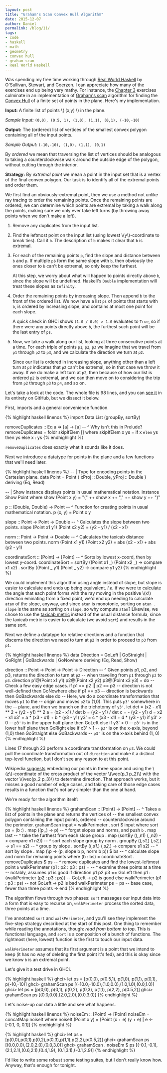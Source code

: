 ```yaml
---
layout: post
title: "Graham's Scan Convex Hull Algorithm"
date: 2015-12-07
author: Daniel
permalink: /blog/11/
tags:
- code
- haskell
- math
- geometry
- convex hull
- graham scan
- Real World Haskell
---
```


Was spending my free time working through [Real World Haskell][1] by
O'Sullivan, Stewart, and Goerzen.
I can appreciate how many of the exercises end up being very mathy.
For instance, the [Chapter 3][2] exercises culminate in an
implementation of [Graham's scan][3] algorithm for finding the
[Convex Hull][4] of a finite set of points in the plane.
Here's my implementation.

  [1]: http://book.realworldhaskell.org/
  [2]: http://book.realworldhaskell.org/read/defining-types-streamlining-functions.html
  [3]: http://en.wikipedia.org/wiki/Graham_scan
  [4]: http://en.wikipedia.org/wiki/Convex_hull

<!--break-->

**Input:** A finite list of points \\( (x,y) \\) in the plane.

_Sample Input:_ `(0,0), (0.5, 1), (1,0), (1,1), (0,1), (-10,-10)`

**Output:** The (ordered) list of vertices of the smallest convex
polygon containing all of the input points.

_Sample Output:_ `(-10,-10), (1,0), (1,1), (0,1)`

By _ordered_ we mean that traversing the list of vertices should be
analogous to taking a counterclockwise walk around the outside edge of
the polygon, without cutting through the interior.

**Strategy:** By _extremal point_ we mean a point in the input set that
is a vertex of the final convex polygon. Our task is to identify all of
the extremal points and order them.

We first find an obviously-extremal point, then we use a method not
unlike ray tracing to order the remaining points. Once the remaining
points are ordered, we can determine which points are extremal by
taking a walk along the points, making sure we only ever take left
turns (by throwing away points when we don't make a left).

1.  Remove any duplicates from the input list.

2.  Find the leftmost point on the input list (using lowest
    \\(y\\)-coordinate to break ties). Call it `b`.
    The description of `b` makes it clear that `b` is extremal.

3.  For each of the remaining points `p`, find the slope and
    distance between `b` and `p`. If multiple `p`s form the
    same slope with `b`, then obviously the ones closer to `b` can't
    be extremal, so only keep the furthest.

    At this step, we worry about what will happen to points directly
    above `b`, since the slope will be undefined. Haskell's `Double`
    implementation will treat these slopes as `Infinity`.

4.  Order the remaining points by increasing slope. Then append `b`
    to the front of the ordered list. We now have a list `ps` of
    points that starts with `b`, is ordered by increasing slope,
    and contains at most one point for each slope.

    A quick check in GHCi shows `(1.0 / 0.0) > 1.0` evaluates to `True`,
    so if there were any points directly above `b`, the furthest
    such point will be the last entry of `ps`.

5.  Now, we take a walk along our list, looking at three consecutive
    points at a time. For each triple of points `p1`, `p2`, `p3` we
    imagine that we travel from `p1` through `p2` to `p3`,
    and we calculate the direction we turn at `p2`.

    Since our list is ordered in increasing slope, anything other than a
    left turn at `p2` indicates that `p2` can't be extremal, so
    in that case we throw it away. If we do make a left turn at
    `p2`, then because of how our list is ordered `p2` is
    extremal, and we can then move on to considering the trip from
    `p2` through `p3` to `p4`, and so on.

Let's take a look at the code. The whole file is 98 lines, and you can
[see it][5] in its entirety on GitHub, but we dissect it below.

  [5]: http://github.com/friedbrice/RealWorldHaskell/blob/master/ch3/exB12.hs

First, imports and a general convenience function.

{% highlight haskell linenos %}
import Data.List (groupBy, sortBy)

removeDuplicates :: Eq a => [a] -> [a]
-- ^ Why isn't this in Prelude?
removeDuplicates = foldr skipIfElem []
  where
    skipIfElem x ys = if x `elem` ys
                      then ys
                      else x : ys
{% endhighlight %}

`removeDuplicates` does exactly what it sounds like it does.

Next we introduce a datatype for points in the plane and a few
functions that we'll need later.

{% highlight haskell linenos %}
-- | Type for encoding points in the Cartesian plane.
data Point = Point { xProj :: Double, yProj :: Double }
             deriving (Eq, Read)

-- | Show instance displays points in usual mathematical notation.
instance Show Point where
  show (Point x y) = "(" ++ show x ++ "," ++ show y ++ ")"

p :: (Double, Double) -> Point
-- ^ Function for creating points in usual mathematical notation.
p (x, y) = Point x y

slope :: Point -> Point -> Double
-- ^ Calculates the slope between two points.
slope (Point x1 y1) (Point x2 y2) = (y2 - y1) / (x2 - x1)

norm :: Point -> Point -> Double
-- ^ Calculates the taxicab distance between two points.
norm (Point x1 y1) (Point x2 y2) = abs (x2 - x1) + abs (y2 - y1)

coordinateSort :: [Point] -> [Point]
-- ^ Sorts by lowest x-coord, then by lowest y-coord.
coordinateSort = sortBy (\(Point x1 _) (Point x2 _) -> compare x1 x2)
               . sortBy (\(Point _ y1) (Point _ y2) -> compare y1 y2)
{% endhighlight %}

We could implement this algorithm using angle instead of slope, but
slope is easier to calculate and ends up being equivalent. _I.e._ if we
were to calculate the angle that each point forms with the ray moving in
the positive \\(x\\) direction eminating from a fixed point, we'd end up
needing to calculate `atan` of the slope, anyway, and since `atan` is
monotonic, sorting on `atan . slope` is the same as sorting on `slope`,
so why compute `atan`? Likewise, we chose to use the [taxicab metric][6]
instead of the usual distance formula, since the taxicab metric is
easier to calculate (we avoid `sqrt`) and results in the same sort.

  [6]: http://en.wikipedia.org/Taxicab_geometry

Next we define a datatype for relative directions and a function that
discerns the direction we need to turn at `p2` in order to proceed to
`p3` from `p1`.

{% highlight haskell linenos %}
data Direction = GoLeft | GoStraight | GoRight | GoBackwards | GoNowhere
                 deriving (Eq, Read, Show)

direction :: Point -> Point -> Point -> Direction
-- ^ Given points p1, p2, and p3, returns the direction to turn at `p2`
--   when traveling from `p1` through `p2` to `p3`.
direction p1@(Point x1 y1) p2@(Point x2 y2) p3@(Point x3 y3) = do
  -- Check a few easy edge cases.
  if p1 == p2 || p2 == p3 -- direction is not well-defined
  then GoNowhere
  else if p1 == p3 -- direction is backwards
  then GoBackwards
  else do
    -- Here, we do a coordinate transformation that moves `p1` to the
    -- origin and moves `p2` to (1,0). This puts `p3'` somewhere in the
    -- plane, and then we branch on the trichotomy of `y3'`.
    let det = (x2 - x1) ** 2 + (y2 - y1) ** 2
        a   = (x2 - x1) / det
        b   = (y2 - y1) / det
        c   = - (y2 - y1)
        d   = x2 - x1
        x3' = a * (x3 - x1) + b * (y3 - y1)
        y3' = c * (x3 - x1) + d * (y3 - y1)
    if y3' > 0 -- `p3'` is in the upper half plane
    then GoLeft
    else if y3' < 0 -- `p3'` is in the lower half plane
    then GoRight
    else if x3' > 1 -- `p3'` is on the x-axis, beyond (1,0)
    then GoStraight
    else GoBackwards -- `p3'` is on the x-axis behind (1, 0)
{% endhighlight %}

Lines 17 through 23 perform a coordinate transformation on `p3`. We
could pull the coordinate transformation out of `direction` and make it
a distinct top-level function, but I don't see any reason to at this
point.

Wikipedia [suggests][7] embedding our points in three space
and using the \\(z\\)-coordinate of the cross
product of the vector \\(\vec{p_1 p_2}\\) with the vector
\\(\vec{p_2 p_3}\\) to determine direction.
That approach works, but it misses a good number of edge cases,
and taking care of those edge cases results in a function that's
not any simpler than the one at hand.

  [7]: http://en.wikipedia.org/wiki/Graham_scan#Algorithm

We're ready for the algorithm itself:

{% highlight haskell linenos %}
grahamScan :: [Point] -> [Point]
-- ^ Takes a list of points in the plane and returns the vertices of
--   the smallest convex polygon containing the input points, ordered
--   counterclockwise around the perimeter.
grahamScan input = walkPerimeter . sort $ input
  where
    sort ps = (b :)
            . map (\(p,_,_) -> p)
            -- ^ forget slopes and norms, and push `b`
            . map last
            -- ^ take the furthest from each slope group
            . map (sortBy (\(_,_,n1) (_,_,n2) -> compare n1 n2))
            -- ^ sort each slope group by norm
            . groupBy (\(_,s1,_) (_,s2,_) -> s1 == s2)
            -- ^ group by slope
            . sortBy (\(_,s1,_) (_,s2,_) -> compare s1 s2)
            -- ^ sort by slope
            . map (\p -> (p, slope b p, norm b p)) $ bs
            -- ^ calculate slope and norm for remaning points
      where
        (b : bs) = coordinateSort . removeDuplicates $ ps
        -- ^ remove duplicates and find the lowest-leftmost point `b`
    walkPerimeter (p1 : p2 : p3 : ps) =
      -- ^ examine three points at a time
      --   notably, assumes p1 is good
      if direction p1 p2 p3 == GoLeft
      then p1 : (walkPerimeter (p2 : p3 : ps)) -- GoLeft -> p2 is good
      else walkPerimeter (p1 : p3 : ps) -- not GoLeft -> p2 is bad
    walkPerimeter ps = ps -- base case, fewer than three points -> end
{% endhighlight %}

The algorithm flows through two phases: `sort` massages our input data
into a form that is easy to recurse on, `walkPerimeter` process the
sorted data, three points at a time.

I've annotated `sort` and `walkPerimeter`, and you'll see they
implement the five-step strategy described at the start of this post.
One thing to remember while reading the annotations, though: _read from
bottom to top_. This is functional language, and `sort` is a composition
of a bunch of functions. The rightmost (here, lowest) function is the
first to touch our input data.

`walkPerimeter` assumes that its first argument is a point that we
intend to keep (it has no way of deleting the first point it's fed),
and this is okay since we know `b` is an extremal point.

Let's give it a test drive in GHCi.

{% highlight haskell %}
ghci> let ps = [p(0,0), p(0.5,1), p(1,0), p(1,1), p(0,1), p(-10,-10)]
ghci> grahamScan ps
[(-10.0,-10.0),(1.0,0.0),(1.0,1.0),(0.0,1.0)]
ghci> let ps = [p(0,0), p(0,1), p(0,2), p(0,3), p(1,1), p(2,2), p(0.5,2)]
ghci> grahamScan ps
[(0.0,0.0),(2.0,2.0),(0.0,3.0)]
{% endhighlight %}

Let's noise-up our data a little and see what happens.

{% highlight haskell linenos %}
noiseEm :: [Point] -> [Point]
noiseEm = concatMap noiseIt
  where
    noiseIt (Point x y) = [Point (x + e) (y + e) | e <- [-0.1, 0, 0.1]]
{% endhighlight %}

{% highlight haskell %}
ghci> let ps = [p(0,0),p(0,1),p(0,2),p(0,3),p(1,1),p(2,2),p(0.5,2)]
ghci> grahamScan ps
[(0.0,0.0),(2.0,2.0),(0.0,3.0)]
ghci> grahamScan . noiseEm $ ps
[(-0.1,-0.1),(2.1,2.1),(0.6,2.1),(0.4,1.9),
(0.1,3.1),(-0.1,2.9)]
{% endhighlight %}

I'd like to write some robust some testing suites,
but I don't really know how.
Anyway, that's enough for tonight.
